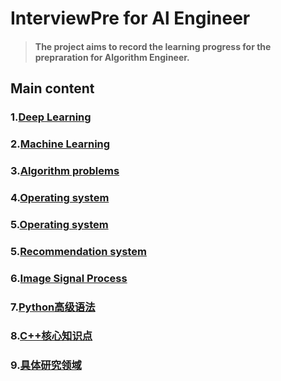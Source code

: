 # InterviewPre for Al Engineer

> #### The project aims to record the learning progress for the prepraration for Algorithm Engineer.

## Main content
### 1.[Deep Learning](./static/DL.md)  
### 2.[Machine Learning](./static/ML.md)  
### 3.[Algorithm problems](./static/AlgorithmP.md)
### 4.[Operating system](./static/OS.md)
### 5.[Operating system](./static/OS.md)
### 5.[Recommendation system](./static/Recommendation.md)
### 6.[Image Signal Process](./static/ISP.md)

### 7.[Python高级语法](./static/Python.md)
### 8.[C++核心知识点](./static/C++.md)

### 9.[具体研究领域](./static/FieldsResearch.md)
